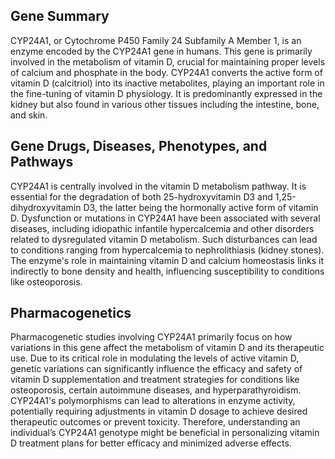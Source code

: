 ## Gene Summary
CYP24A1, or Cytochrome P450 Family 24 Subfamily A Member 1, is an enzyme encoded by the CYP24A1 gene in humans. This gene is primarily involved in the metabolism of vitamin D, crucial for maintaining proper levels of calcium and phosphate in the body. CYP24A1 converts the active form of vitamin D (calcitriol) into its inactive metabolites, playing an important role in the fine-tuning of vitamin D physiology. It is predominantly expressed in the kidney but also found in various other tissues including the intestine, bone, and skin.

## Gene Drugs, Diseases, Phenotypes, and Pathways
CYP24A1 is centrally involved in the vitamin D metabolism pathway. It is essential for the degradation of both 25-hydroxyvitamin D3 and 1,25-dihydroxyvitamin D3, the latter being the hormonally active form of vitamin D. Dysfunction or mutations in CYP24A1 have been associated with several diseases, including idiopathic infantile hypercalcemia and other disorders related to dysregulated vitamin D metabolism. Such disturbances can lead to conditions ranging from hypercalcemia to nephrolithiasis (kidney stones). The enzyme's role in maintaining vitamin D and calcium homeostasis links it indirectly to bone density and health, influencing susceptibility to conditions like osteoporosis.

## Pharmacogenetics
Pharmacogenetic studies involving CYP24A1 primarily focus on how variations in this gene affect the metabolism of vitamin D and its therapeutic use. Due to its critical role in modulating the levels of active vitamin D, genetic variations can significantly influence the efficacy and safety of vitamin D supplementation and treatment strategies for conditions like osteoporosis, certain autoimmune diseases, and hyperparathyroidism. CYP24A1's polymorphisms can lead to alterations in enzyme activity, potentially requiring adjustments in vitamin D dosage to achieve desired therapeutic outcomes or prevent toxicity. Therefore, understanding an individual’s CYP24A1 genotype might be beneficial in personalizing vitamin D treatment plans for better efficacy and minimized adverse effects.